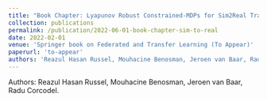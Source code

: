 ```yaml
---
title: "Book Chapter: Lyapunov Robust Constrained-MDPs for Sim2Real Transfer Learning"
collection: publications
permalink: /publication/2022-06-01-book-chapter-sim-to-real
date: 2022-02-01
venue: 'Springer book on Federated and Transfer Learning (To Appear)'
paperurl: 'to-appear'
authors: 'Reazul Hasan Russel, Mouhacine Benosman, Jeroen van Baar, Radu Corcodel'
---
```

Authors: Reazul Hasan Russel, Mouhacine Benosman, Jeroen van Baar, Radu Corcodel.
